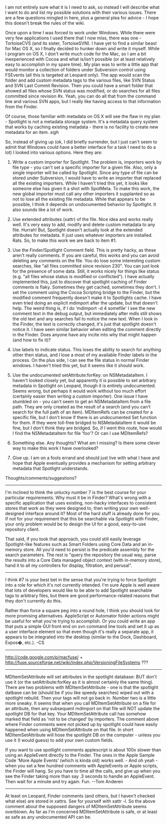 

I am not entirely sure what it is I need to ask, so instead I will describe what I want to do and list my possible solutions with their various issues. There are a few questions mingled in here, plus a general plea for advice - I hope this doesn't break the rules of the wiki.

Once upon a time I was forced to work under Windows. While there were very few applications I used there that I now miss, there was one - TortoiseCVS (and its sister, TortoiseSVN). I have yet to find a similar beast for Mac OS X, so I finally decided to hunker down and write it myself. While I program on OS X, I don't write much code for the Mac, so I am a bit inexperienced with Cocoa and what is/isn't possible (or at least relatively easy to accomplish in my spare time). My plan was to write a little app that would monitor a collection of folders under Subversion control using FSEvents (all this is targeted at Leopard only). The app would scan the folder and add custom metadata tags to the various files, like SVN Status and SVN Last Commit Revision. Then you could have a smart folder that showed all files whose SVN status was modified, or do searches for all files committed since revision #x. Yeah, you can do all that from the command line and various SVN apps, but I really like having access to that information from the Finder. 

Of course, those familiar with metadata on OS X will see the flaw in my plan - Spotlight is not a metadata storage system. It's a metadata query system that works by caching existing metadata - there is no facility to create new metadata for an item. *sigh*

So, instead of giving up (ok, I did briefly surrender, but I just can't seem to admit that Windows could have a better interface for a task I need to do a lot) I looked into various options. Here they are:

1. Write a custom importer for SpotlIght. The problem is, importers work by file type - you can't set a specific importer for a given file. Also, only a single importer will be called by Spotlight. Since any type of file can be stored under Subversion, I would have to write an importer that replaced all the existing importers. While I haven't tried this yet, it looks like someone else has given it a shot with SpotMeta. To make this work, the new global importer must call any other importers it supplanted so as not to lose all the existing file metadata. While that appears to be possible, I think it depends on undocumented behavior by Spotlight. It also sounds like a lot of work.

2. Use extended attributes (xattr) of the file. Nice idea and works really well. It's very easy to add, modify and delete custom metadata to any file. Hurrah! But, Spotlight doesn't actually look at the extended attributes for metadata. It just uses whatever importers are installed. Rats. So, to make this work we are back to item #1.

3. Use the Finder/Spotlight Comment field. This is pretty hacky, as these aren't really comments. If you are careful, this works and you can avoid deleting any comments on the file. You do lose some interesting custom searches, like "all files committed since revision 230". You can just look for the presence of some data. Still, it works nicely for things like status (e.g. "all files whose status is modified or conflicted"). I have actually implemented this, just to discover that spotlight caching of Finder comments is flaky. Sometimes they get cached, sometimes they don't. I set the comment using the Cocoa Scripting bridge to the Finder, but the modified comment frequently doesn't make it to Spotlights cache. I have even tried doing an explicit mdimport after the update, but that doesn't help. The weird thing is, if I do 'mdimport -d 4 somefile' I see the new comment text in the debug output, but immediately after mdls still shows the old text and any searches fail to notice the new text. When I look in the Finder, the text is correctly changed, it's just that spotlight doesn't notice it. I have seen similar behavior when editing the comment directly in the Finder. Does anyone have any incite into why that might happen (and how to fix it)?

4. Use labels to indicate status. This loses the ability to search for anything other then status, and I lose a most of my available Finder labels in the process. On the plus side, I can see the file status in normal Finder windows. I haven't tried this yet, but it seems like it should work.

5. Use the undocumented setAttribute:forKey: on NSMetadataItem. I haven't looked closely yet, but apparently it is possible to set arbitrary metadata in Spotlight on Leopard, though it is entirely undocumented. Seems wrong, but perhaps it would work without too much effort (certainly easier then writing a custom importer). One issue I have stumbled on - you can't seem to get an NSMetadataItem from a file path. They are only created as the result of a search (and you can't search for the full path of an item). MDItemRefs can be created for a specific file, but I don't know if there is an undocumented Set function for them. If they were toll-free bridged to NSMetadataItem it would be fine, but I don't think they are bridged. So, if I went this route, how would I find the NSMetadataItem for file 'foo'? Or can I use MDItemRefs?

6. Something else. Any thoughts? What am I missing? Is there some clever way to make this work I have overlooked?

7. Give up. I am on a fools errand and should just live with what I have and hope that Apple eventually provides a mechanism for setting arbitrary metadata that Spotlight understands.

Thoughts/comments/suggestions?

----

I'm inclined to think the unlucky number 7 is the best course for your particular requirements. Why must it be in Finder? What's wrong with a specific application that uses existing, non-hacky interfaces to consistent stores that work as they were designed to, then writing your own well-designed interface around it? Most of the hard stuff is already done for you. If not for your requirement that this be searchable via Spotlight with Finder, your only problem would be to design the UI for a good, easy-to-use repository client.

That said, if you took that approach, you could still easily leverage Spotlight-like features such as Smart Folders using Core Data and an in-memory store. All you'd need to persist is the predicate assembly for the search parameters. The rest is "query the repository the usual way, parse the results into a Core Data managed object context (with in-memory store), hand it to all my controllers for display, filtration, and perusal".

----
I think #7 is your best bet in the sense that you're trying to force Spotlight into a role for which it's not currently intended. I'm sure Apple is well aware that lots of developers would like to be able to add Spotlight searchable tags to arbitrary files, but there are good performance-related reasons that they don't currently do this.

Rather than force a square peg into a round hole, I think you should look for more promising alternatives. AppleScript or Automator folder actions might be useful for what you're trying to accomplish. Or you could write an app that puts a simple GUI front end on svn command line tools and set it up as a user interface element so that even though it's really a separate app, it appears to be integrated into the desktop (similar to the Dock, Dashboard, Expos�, etc.). -CS

----

http://code.google.com/p/macfuse/ + http://fuse.sourceforge.net/wiki/index.php/VersioningFileSystems ???

----

MDItemSetAttribute will set attributes in the spotlight database: BUT don't use it (or the setAttribute:forKey as it is almost certainly the same thing). There are two problems with MDItemSetAttribute - one is that the spotlight datbase can be (should be if you like speedy searches) wiped out with a spotlight rebuild. Then your tags will not go back in. Number two is a little more sneaky. It seems that when you call MDItemSetAttribute on a file for an attribute, then any subsequent mdimport on that file will NOT update the spotlight DB for that key. Your MDItemSetAttribute call has somehow marked that field as 'not to be changed' by importers. The comment above where Finder comments were not picked up by spotlight could have easily happened when using MDItemSetAttribute on that file. In short MDItemSetAttribute will hose the spotlight DB on the computer - unless you use it (I would guess) to add your own custom fields. 

If you want to use spotlight comments applescript is about 100x slower than using an AppleEvent directly to the Finder. The ones in the Apple Sample Code 'More Apple Events' (which is kinda old) works well. - And oh yeah - when you set a few hundred comments with AppleEvents or Apple scripts, the Finder will hang. So you have to time all the calls, and give up when you see the Finder taking more than say .3 seconds to handle an AppleEvent. Then wait for a minute and try again. Fun. --Tom Anderen

----

At least on Leopard, Finder comments (and others, but I haven't checked what else) are stored in xattrs. See for yourself with xattr -l. So the above comment about the supposed dangers of MDItemSetAttribute seems overblown. As far as I'm concerned MDItemSetAttribute is safe, or at least as safe as any undocumented API can be.
